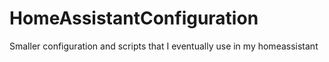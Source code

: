 # HomeAssistantConfiguration
Smaller configuration and scripts that I eventually use in my homeassistant
